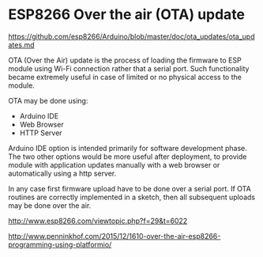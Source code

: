 # ESP8266 Over the air (OTA) update

<https://github.com/esp8266/Arduino/blob/master/doc/ota_updates/ota_updates.md>

OTA (Over the Air) update is the process of loading the firmware to ESP module using Wi-Fi connection rather that a serial port. Such functionality became extremely useful in case of limited or no physical access to the module.

OTA may be done using:

-  Arduino IDE
-  Web Browser
-  HTTP Server

Arduino IDE option is intended primarily for software development phase. The two other options would be more useful after deployment, to provide module with application updates manually with a web browser or automatically using a http server.

In any case first firmware upload have to be done over a serial port. If OTA routines are correctly implemented in a sketch, then all subsequent uploads may be done over the air.


http://www.esp8266.com/viewtopic.php?f=29&t=6022

http://www.penninkhof.com/2015/12/1610-over-the-air-esp8266-programming-using-platformio/
